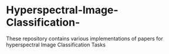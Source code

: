 # Hyperspectral-Image-Classification-
These repository contains various implementations of papers for hyperspectral Image Classification Tasks
